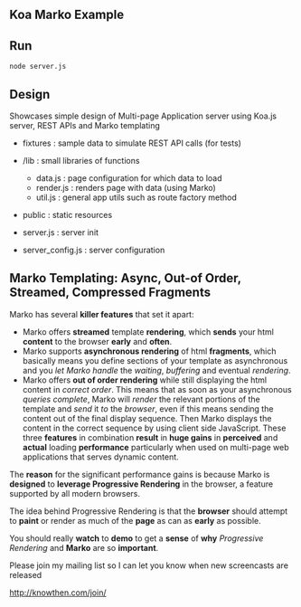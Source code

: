 ## Koa Marko Example

## Run

`node server.js`

## Design

Showcases simple design of Multi-page Application server using Koa.js server, REST APIs and Marko templating

- fixtures : sample data to simulate REST API calls (for tests)
- /lib : small libraries of functions
  - data.js : page configuration for which data to load
  - render.js : renders page with data (using Marko)
  - util.js : general app utils such as route factory method
- public : static resources

- server.js : server init
- server_config.js : server configuration


## Marko Templating: Async, Out-of Order, Streamed, Compressed Fragments

Marko has several **killer features** that set it apart:

*   Marko offers **streamed** template **rendering**, which **sends** your html **content** to the browser **early** and **often**.
*   Marko supports **asynchronous rendering** of html **fragments**, which basically means you define sections of your template as asynchronous and you _let Marko_ _handle_ the _waiting_, _buffering_ and eventual _rendering_.
*   Marko offers **out of order rendering** while still displaying the html content in _correct order_. This means that as soon as your asynchronous _queries_ _complete_, Marko will _render_ the relevant portions of the template and _send_ it _to_ the _browser_, even if this means sending the content out of the final display sequence. Then Marko displays the content in the correct sequence by using client side JavaScript.
These three **features** in combination **result** in **huge gains** in **perceived** and **actual** loading **performance** particularly when used on multi-page web applications that serves dynamic content.

The **reason** for the significant performance gains is because Marko is **designed** to **leverage Progressive Rendering** in the browser, a feature supported by all modern browsers.

The idea behind Progressive Rendering is that the **browser** should attempt to **paint** or render as much of the **page** as can as **early** as possible.

You should really **watch** to **demo** to get a **sense** of **why** _Progressive Rendering_ and **Marko** are so **important**.

Please join my mailing list so I can let you know when new screencasts are released

http://knowthen.com/join/


